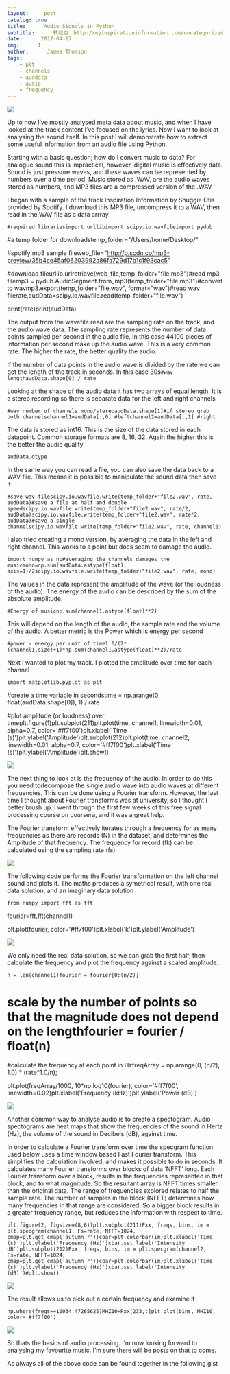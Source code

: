 ```yaml
---
layout:     post
catalog: true
title:      Audio Signals in Python
subtitle:      转载自：http://myinspirationinformation.com/uncategorized/audio-signals-in-python/
date:      2017-04-17
img:      1
author:      James Thomson
tags:
    - plt
    - channels
    - auddata
    - audio
    - frequency
---
```


![](http://myinspirationinformation.com/wp-content/uploads/2017/04/IinspInf_amp_wave.png)


Up to now I’ve mostly analysed meta data about music, and when I have looked at the track content I’ve focused on the lyrics. Now I want to look at analysing the sound itself. In this post I will demonstrate how to extract some useful information from an audio file using Python.



Starting with a basic question; how do I convert music to data? For analogue sound this is impractical, however, digital music is effectively data. Sound is just pressure waves, and these waves can be represented by numbers over a time period. Music stored as .WAV, are the audio waves stored as numbers, and MP3 files are a compressed version of the .WAV

I began with a sample of the track Inspiration Information by Shuggie Otis provided by Spotify. I download this MP3 file, uncompress it to a WAV, then read in the WAV file as a data arrray

`#required librariesimport urllibimport scipy.io.wavfileimport pydub`

#a temp folder for downloadstemp_folder="/Users/home/Desktop/"

#spotify mp3 sample fileweb_file="http://p.scdn.co/mp3-preview/35b4ce45af06203992a86fa729d17b1c1f93cac5"

#download fileurllib.urlretrieve(web_file,temp_folder+"file.mp3")#read mp3 filemp3 = pydub.AudioSegment.from_mp3(temp_folder+"file.mp3")#convert to wavmp3.export(temp_folder+"file.wav", format="wav")#read wav filerate,audData=scipy.io.wavfile.read(temp_folder+"file.wav")

print(rate)print(audData)

The output from the wavefile.read are the sampling rate on the track, and the audio wave data. The sampling rate represents the number of data points sampled per second in the audio file. In this case 44100 pieces of information per second make up the audio wave. This is a very common rate. The higher the rate, the better quality the audio.

If the number of data points in the audio wave is divided by the rate we can get the length of the track in seconds. In this case 30s`#wav lengthaudData.shape[0] / rate` 

Looking at the shape of the audio data it has two arrays of equal length. It is a stereo recording so there is separate data for the left and right channels

`#wav number of channels mono/stereoaudData.shape[1]#if stereo grab both channelschannel1=audData[:,0] #leftchannel2=audData[:,1] #right`

The data is stored as int16. This is the size of the data stored in each datapoint. Common storage formats are 8, 16, 32. Again the higher this is the better the audio quality

`audData.dtype`

In the same way you can read a file, you can also save the data back to a WAV file. This means it is possible to manipulate the sound data then save it.

`#save wav filescipy.io.wavfile.write(temp_folder+"file2.wav", rate, audData)#save a file at half and double speedscipy.io.wavfile.write(temp_folder+"file2.wav", rate/2, audData)scipy.io.wavfile.write(temp_folder+"file2.wav", rate*2, audData)#save a single channelscipy.io.wavfile.write(temp_folder+"file2.wav", rate, channel1)`

I also tried creating a mono version, by averaging the data in the left and right channel. This works to a point but does seem to damage the audio.

`import numpy as np#averaging the channels damages the musicmono=np.sum(audData.astype(float), axis=1)/2scipy.io.wavfile.write(temp_folder+"file2.wav", rate, mono)`

The values in the data represent the amplitude of the wave (or the loudness of the audio). The energy of the audio can be described by the sum of the absolute amplitude. 

`#Energy of musicnp.sum(channel1.astype(float)**2)`

This will depend on the length of the audio, the sample rate and the volume of the audio. A better metric is the Power which is energy per second

`#power - energy per unit of time1.0/(2*(channel1.size)+1)*np.sum(channel1.astype(float)**2)/rate`

Next i wanted to plot my track. I plotted the amplitude over time for each channel

`import matplotlib.pyplot as plt`

#create a time variable in secondstime = np.arange(0, float(audData.shape[0]), 1) / rate 

#plot amplitude (or loudness) over timeplt.figure(1)plt.subplot(211)plt.plot(time, channel1, linewidth=0.01, alpha=0.7, color='#ff7f00')plt.xlabel('Time (s)')plt.ylabel('Amplitude')plt.subplot(212)plt.plot(time, channel2, linewidth=0.01, alpha=0.7, color='#ff7f00')plt.xlabel('Time (s)')plt.ylabel('Amplitude')plt.show()

![](http://myinspirationinformation.com/wp-content/uploads/2017/04/ampiltude.png)


The next thing to look at is the frequency of the audio. In order to do this you need todecompose the single audio wave into audio waves at different frequencies. This can be done using a Fourier transform. However, the last time I thought about Fourier transforms was at university, so I thought I better brush up. I went through the first few weeks of this free signal processing course on coursera, and it was a great help.

The Fourier transform effectively iterates through a frequency for as many frequencies as there are records (N) in the dataset, and determines the Amplitude of that frequency. The frequency for record (fk) can be calculated using the sampling rate (fs)

![](http://myinspirationinformation.com/wp-content/uploads/2017/04/FrequencyEquation.png)


The following code performs the Fourier transformation on the left channel sound and plots it. The maths produces a symetrical result, with one real data solution, and an imaginary data solution

`from numpy import fft as fft`

fourier=fft.fft(channel1)

plt.plot(fourier, color='#ff7f00')plt.xlabel('k')plt.ylabel('Amplitude')

![](http://myinspirationinformation.com/wp-content/uploads/2017/04/fft.png)


We only need the real data solution, so we can grab the first half, then calculate the frequency and plot the frequency against a scaled amplitude.

`n = len(channel1)fourier = fourier[0:(n/2)]`

# scale by the number of points so that the magnitude does not depend on the lengthfourier = fourier / float(n) 

#calculate the frequency at each point in HzfreqArray = np.arange(0, (n/2), 1.0) * (rate*1.0/n);

plt.plot(freqArray/1000, 10*np.log10(fourier), color='#ff7f00', linewidth=0.02)plt.xlabel('Frequency (kHz)')plt.ylabel('Power (dB)')


![](http://myinspirationinformation.com/wp-content/uploads/2017/04/frequencies.png)


Another common way to analyse audio is to create a spectogram. Audio spectograms are heat maps that show the frequencies of the sound in Hertz (Hz), the volume of the sound in Decibels (dB), against time.

In order to calculate a Fourier transform over time the specgram function used below uses a time window based Fast Fourier transform. This simplifies the calculation involved, and makes it possible to do in seconds. It calculates many Fourier transforms over blocks of data ‘NFFT’ long. Each Fourier transform over a block, results in the frequencies represented in that block, and to what magnitude. So the resultant array is NFFT times smaller than the original data. The range of frequencies explored relates to half the sample rate. The number of samples in the block (NFFT) determines how many frequencies in that range are considered. So a bigger block results in a greater frequency range, but reduces the information with respect to time.

`plt.figure(2, figsize=(8,6))plt.subplot(211)Pxx, freqs, bins, im = plt.specgram(channel1, Fs=rate, NFFT=1024, cmap=plt.get_cmap('autumn_r'))cbar=plt.colorbar(im)plt.xlabel('Time (s)')plt.ylabel('Frequency (Hz)')cbar.set_label('Intensity dB')plt.subplot(212)Pxx, freqs, bins, im = plt.specgram(channel2, Fs=rate, NFFT=1024, cmap=plt.get_cmap('autumn_r'))cbar=plt.colorbar(im)plt.xlabel('Time (s)')plt.ylabel('Frequency (Hz)')cbar.set_label('Intensity (dB)')#plt.show()`

![](http://myinspirationinformation.com/wp-content/uploads/2017/04/sepctogram.png)


The result allows us to pick out a certain frequency and examine it

`np.where(freqs==10034.47265625)MHZ10=Pxx[233,:]plt.plot(bins, MHZ10, color='#ff7f00')`

![](http://myinspirationinformation.com/wp-content/uploads/2017/04/MHZ10.png)


So thats the basics of audio processing. I’m now looking forward to analysing my favourite music. I’m sure there will be posts on that to come. 

As always all of the above code can be found together in the following gist
